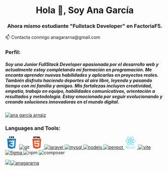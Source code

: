 <h1 align="center">Hola  👋, Soy Ana García</h1>

<h3 align="center">Ahora mismo estudiante "Fullstack Developer" en FactoriaF5.</h3>
📫 Contacta conmigo anagararna@gmail.com
<h3 align="left">Perfil:</h3>
<h5>Soy una Junior FullStack Developer apasionada por el desarrollo web y actualmente estoy completando mi formación en programación. Me encanta aprender nuevas habilidades y aplicarlas en proyectos reales. También disfruto haciendo deportes al aire libre, leyendo y pasando tiempo con mi familia y amigos. Mis fortalezas incluyen creatividad, empatía, trabajo en equipo, habilidades comunicativas, orientación a resultados y metodología. Estoy emocionada por seguir evolucionando y creando soluciones innovadoras en el mundo digital.</h5>

<p align="left">
<a href="https://www.linkedin.com/in/anagararna/" target="blank"><img align="center" src="https://raw.githubusercontent.com/rahuldkjain/github-profile-readme-generator/master/src/images/icons/Social/linked-in-alt.svg" alt="ana garcía arnaiz" height="30" width="40" /></a>
</p>
<h3 align="left">Languages and Tools:</h3>
<p align="left"> 
<a href="https://www.w3schools.com/css/" target="_blank" rel="noreferrer"> <img src="https://raw.githubusercontent.com/devicons/devicon/master/icons/css3/css3-original-wordmark.svg" alt="css3" width="40" height="40"/></a>  
<img src="https://www.vectorlogo.zone/logos/git-scm/git-scm-icon.svg" alt="git" width="40" height="40"/>  
<a href="https://www.w3.org/html/" target="_blank" rel="noreferrer"> <img src="https://raw.githubusercontent.com/devicons/devicon/master/icons/html5/html5-original-wordmark.svg" alt="html5" width="40" height="40"/> </a> 
<a href="https://laravel.com/" target="_blank" rel="noreferrer"> <img src="https://th.bing.com/th/id/OIP.8XsXIPxX7twobsKwzmwkKAHaHa?pid=ImgDet&rs=1original.svg" alt="laravel" width="40" height="40"/> </a> 
<a href="https://www.mysql.com/" target="_blank" rel="noreferrer"> <img src="https://user-images.githubusercontent.com/114427205/227335376-9b93400f-0dc4-4951-a9ac-4fdb732da47f.png" alt="mysql" width="40" height="40"/> </a>
<a href="https://nodejs.org" target="_blank" rel="noreferrer"> <img src="https://miro.medium.com/max/3200/1*El82DHzQwuFxMIXzBzKjUA.png" alt="nodejs" width="40" height="40"/> </a> 
<a href="https://penpot.app/" target="_blank" rel="noreferrer"> <img src="https://th.bing.com/th/id/R.76a7417f326329ead03e5b2b56b442a6?rik=llvcv0eV4JtfBw&pid=ImgRaw&r=0" alt="penpot" width="40" height="40"/> </a>
<a href="https://reactjs.org/" target="_blank" rel="noreferrer"> <img src="https://raw.githubusercontent.com/devicons/devicon/master/icons/react/react-original-wordmark.svg" alt="react" width="40" height="40"/> </a> 
<a href="https://vitejs.dev" target="_blank" rel="noreferrer"> <img src="https://user-images.githubusercontent.com/114427205/227336586-260a21c3-118a-4b8f-862f-7e7ba6179c14.png" alt="vite" width="40" height="40"/> </a>
<a href="https://www.figma.com/" target="_blank" rel="noreferrer"> <img src="https://www.vectorlogo.zone/logos/figma/figma-icon.svg" alt="figma" width="40" height="40"/> </a> 
 <img src="https://user-images.githubusercontent.com/114427205/227337206-17f9467b-caaa-48c6-a7b7-cb1738093de0.png" alt="npm" width="40" height="40"/> 
  <img src="https://cdn.freebiesupply.com/logos/large/2x/composer-logo-png-transparent.png" alt="composer" width="40" height="40"/>
<a href="https://git-scm.com/" target="_blank" rel="noreferrer"> </p>

<p><img align="center" src="https://github-readme-stats.vercel.app/api/top-langs/?username=anagararna&langs_count=8" alt="anagararna" />
<img src="https://github-readme-stats.vercel.app/api?username=anagararna&theme=dark&show_icons=true" align="left">
</p>




